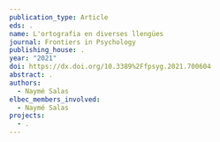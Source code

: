 ```yaml
---
publication_type: Article
eds: .
name: L'ortografia en diverses llengües
journal: Frontiers in Psychology
publishing_house: .
year: "2021"
doi: https://dx.doi.org/10.3389%2Ffpsyg.2021.700604
abstract: .
authors:
  - Naymé Salas
elbec_members_involved:
  - Naymé Salas
projects:
  - .
---
```

